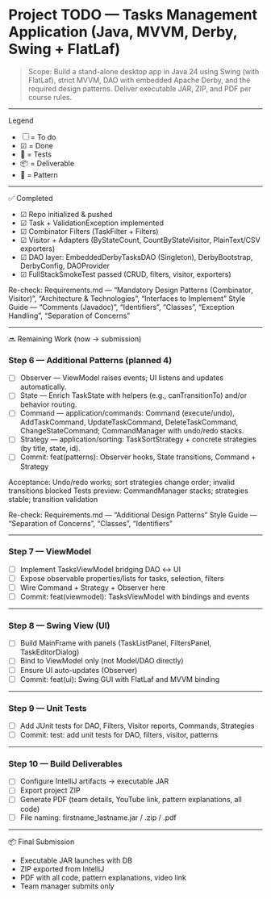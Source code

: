 # Project TODO — Tasks Management Application (Java, MVVM, Derby, Swing + FlatLaf)

> Scope: Build a stand-alone desktop app in Java 24 using Swing (with FlatLaf), strict MVVM, DAO with embedded Apache Derby, and the required design patterns.
> Deliver executable JAR, ZIP, and PDF per course rules.

---

Legend
- ☐ = To do
- ☑ = Done
- 🧪 = Tests
- 📦 = Deliverable
- 🧩 = Pattern

---

✅ Completed
- ☑ Repo initialized & pushed
- ☑ Task + ValidationException implemented
- ☑ Combinator Filters (TaskFilter + Filters)
- ☑ Visitor + Adapters (ByStateCount, CountByStateVisitor, PlainText/CSV exporters)
- ☑ DAO layer: EmbeddedDerbyTasksDAO (Singleton), DerbyBootstrap, DerbyConfig, DAOProvider
- ☑ FullStackSmokeTest passed (CRUD, filters, visitor, exporters)

Re-check:
Requirements.md — “Mandatory Design Patterns (Combinator, Visitor)”, “Architecture & Technologies”, “Interfaces to Implement”
Style Guide — “Comments (Javadoc)”, “Identifiers”, “Classes”, “Exception Handling”, “Separation of Concerns”

---

🔜 Remaining Work (now → submission)

### Step 6 — Additional Patterns (planned 4)
- ☐ Observer — ViewModel raises events; UI listens and updates automatically.
- ☐ State — Enrich TaskState with helpers (e.g., canTransitionTo) and/or behavior routing.
- ☐ Command — application/commands: Command (execute/undo), AddTaskCommand, UpdateTaskCommand, DeleteTaskCommand, ChangeStateCommand; CommandManager with undo/redo stacks.
- ☐ Strategy — application/sorting: TaskSortStrategy + concrete strategies (by title, state, id).
- ☐ Commit: feat(patterns): Observer hooks, State transitions, Command + Strategy

Acceptance: Undo/redo works; sort strategies change order; invalid transitions blocked
Tests preview: CommandManager stacks; strategies stable; transition validation

Re-check:
Requirements.md — “Additional Design Patterns”
Style Guide — “Separation of Concerns”, “Classes”, “Identifiers”

---

### Step 7 — ViewModel
- ☐ Implement TasksViewModel bridging DAO ↔ UI
- ☐ Expose observable properties/lists for tasks, selection, filters
- ☐ Wire Command + Strategy + Observer here
- ☐ Commit: feat(viewmodel): TasksViewModel with bindings and events

---

### Step 8 — Swing View (UI)
- ☐ Build MainFrame with panels (TaskListPanel, FiltersPanel, TaskEditorDialog)
- ☐ Bind to ViewModel only (not Model/DAO directly)
- ☐ Ensure UI auto-updates (Observer)
- ☐ Commit: feat(ui): Swing GUI with FlatLaf and MVVM binding

---

### Step 9 — Unit Tests
- ☐ Add JUnit tests for DAO, Filters, Visitor reports, Commands, Strategies
- ☐ Commit: test: add unit tests for DAO, filters, visitor, patterns

---

### Step 10 — Build Deliverables
- ☐ Configure IntelliJ artifacts → executable JAR
- ☐ Export project ZIP
- ☐ Generate PDF (team details, YouTube link, pattern explanations, all code)
- ☐ File naming: firstname_lastname.jar / .zip / .pdf

---

📦 Final Submission
- Executable JAR launches with DB
- ZIP exported from IntelliJ
- PDF with all code, pattern explanations, video link
- Team manager submits only

